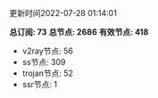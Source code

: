 更新时间2022-07-28 01:14:01

**总订阅: 73**
**总节点: 2686**
**有效节点: 418**
- v2ray节点: 56
- ss节点: 309
- trojan节点: 52
- ssr节点: 1
